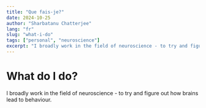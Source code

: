 ```yaml
---
title: "Que fais-je?"
date: 2024-10-25
author: "Sharbatanu Chatterjee"
lang: "fr"
slug: "what-i-do"
tags: ["personal", "neuroscience"]
excerpt: "I broadly work in the field of neuroscience - to try and figure out how brains lead to behaviour. ."
---
```


# What do I do?

I broadly work in the field of neuroscience - to try and figure out how brains lead to behaviour. 